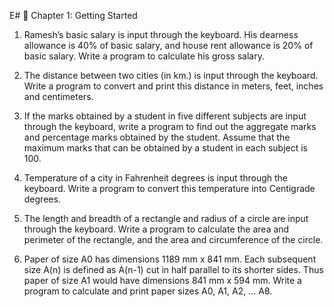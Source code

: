 E# 📌 Chapter 1: Getting Started  

1. Ramesh’s basic salary is input through the keyboard. His dearness 
allowance is 40% of basic salary, and house rent allowance is 20% of 
basic salary. Write a program to calculate his gross salary.  

1. The distance between two cities (in km.) is input through the 
keyboard. Write a program to convert and print this distance in 
meters, feet, inches and centimeters.

1.  If the marks obtained by a student in five different subjects are 
input through the keyboard, write a program to find out the 
aggregate marks and percentage marks obtained by the student. 
Assume that the maximum marks that can be obtained by a student 
in each subject is 100.

1. Temperature of a city in Fahrenheit degrees is input through the 
keyboard. Write a program to convert this temperature into 
Centigrade degrees.

1. The length and breadth of a rectangle and radius of a circle are 
input through the keyboard. Write a program to calculate the area 
and perimeter of the rectangle, and the area and circumference of 
the circle.

1. Paper of size A0 has dimensions 1189 mm x 841 mm. Each 
subsequent size A(n) is defined as A(n-1) cut in half parallel to its 
shorter sides. Thus paper of size A1 would have dimensions 841 
mm x 594 mm. Write a program to calculate and print paper sizes 
A0, A1, A2, … A8.
##
